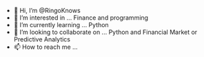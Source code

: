 - 👋 Hi, I’m @RingoKnows
- 👀 I’m interested in ... Finance and programming
- 🌱 I’m currently learning ... Python
- 💞️ I’m looking to collaborate on ... Python and Financial Market or Predictive Analytics
- 📫 How to reach me ... 

<!---
RingoKnows/RingoKnows is a ✨ special ✨ repository because its `README.md` (this file) appears on your GitHub profile.
You can click the Preview link to take a look at your changes.
--->

